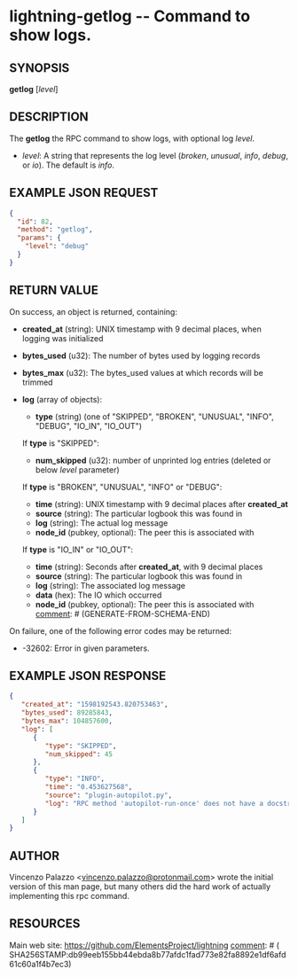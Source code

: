 lightning-getlog -- Command to show logs.
=========================================

SYNOPSIS
--------

**getlog** \[*level*\]

DESCRIPTION
-----------

The **getlog** the RPC command to show logs, with optional log *level*.

- *level*: A string that represents the log level (*broken*, *unusual*, *info*, *debug*, or *io*).  The default is *info*.

EXAMPLE JSON REQUEST
--------------------
```json
{
  "id": 82,
  "method": "getlog",
  "params": {
    "level": "debug"
  }
}
```

RETURN VALUE
------------

[comment]: # (GENERATE-FROM-SCHEMA-START)
On success, an object is returned, containing:
- **created_at** (string): UNIX timestamp with 9 decimal places, when logging was initialized
- **bytes_used** (u32): The number of bytes used by logging records
- **bytes_max** (u32): The bytes_used values at which records will be trimmed 
- **log** (array of objects):
  - **type** (string) (one of "SKIPPED", "BROKEN", "UNUSUAL", "INFO", "DEBUG", "IO_IN", "IO_OUT")

  If **type** is "SKIPPED":
    - **num_skipped** (u32): number of unprinted log entries (deleted or below *level* parameter)

  If **type** is "BROKEN", "UNUSUAL", "INFO" or "DEBUG":
    - **time** (string): UNIX timestamp with 9 decimal places after **created_at**
    - **source** (string): The particular logbook this was found in
    - **log** (string): The actual log message
    - **node_id** (pubkey, optional): The peer this is associated with

  If **type** is "IO_IN" or "IO_OUT":
    - **time** (string): Seconds after **created_at**, with 9 decimal places
    - **source** (string): The particular logbook this was found in
    - **log** (string): The associated log message
    - **data** (hex): The IO which occurred
    - **node_id** (pubkey, optional): The peer this is associated with
[comment]: # (GENERATE-FROM-SCHEMA-END)

On failure, one of the following error codes may be returned:

- -32602: Error in given parameters.

EXAMPLE JSON RESPONSE
---------------------

```json
{
   "created_at": "1598192543.820753463",
   "bytes_used": 89285843,
   "bytes_max": 104857600,
   "log": [
      {
         "type": "SKIPPED",
         "num_skipped": 45
      },
      {
         "type": "INFO",
         "time": "0.453627568",
         "source": "plugin-autopilot.py",
         "log": "RPC method 'autopilot-run-once' does not have a docstring."
      }
   ]
}
```

AUTHOR
------

Vincenzo Palazzo <<vincenzo.palazzo@protonmail.com>> wrote the initial version of this man page, but many others did the hard work of actually implementing this rpc command.

RESOURCES
---------

Main web site: <https://github.com/ElementsProject/lightning>
[comment]: # ( SHA256STAMP:db99eeb155bb44ebda8b77afdc1fad773e82fa8892e1df6afd61c60a1f4b7ec3)
